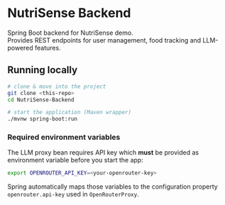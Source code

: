 # NutriSense Backend

Spring Boot backend for NutriSense demo.  
Provides REST endpoints for user management, food tracking and LLM-powered features.

## Running locally

```bash
# clone & move into the project
git clone <this-repo>
cd NutriSense-Backend

# start the application (Maven wrapper)
./mvnw spring-boot:run
```

### Required environment variables
The LLM proxy bean requires API key which **must** be provided as environment variable before you start the app:

```bash
export OPENROUTER_API_KEY=<your-openrouter-key>
```

Spring automatically maps those variables to the configuration property `openrouter.api-key` used in `OpenRouterProxy`.

